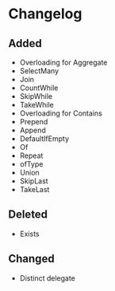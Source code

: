 # Changelog

## Added

* Overloading for Aggregate
* SelectMany
* Join
* CountWhile
* SkipWhile
* TakeWhile
* Overloading for Contains
* Prepend
* Append
* DefaultIfEmpty
* Of
* Repeat
* ofType
* Union
* SkipLast
* TakeLast

## Deleted

* Exists

## Changed

* Distinct delegate
